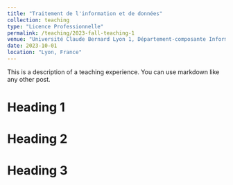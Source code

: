 ```yaml
---
title: "Traitement de l'information et de données"
collection: teaching
type: "Licence Professionnelle"
permalink: /teaching/2023-fall-teaching-1
venue: "Université Claude Bernard Lyon 1, Département-composante Informatique"
date: 2023-10-01
location: "Lyon, France"
---
```


This is a description of a teaching experience. You can use markdown like any other post.

Heading 1
======

Heading 2
======

Heading 3
======
